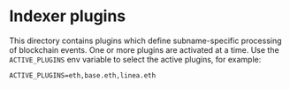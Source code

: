 # Indexer plugins

This directory contains plugins which define subname-specific processing of blockchain events.
One or more plugins are activated at a time. Use the `ACTIVE_PLUGINS` env variable to select the active plugins, for example:

```
ACTIVE_PLUGINS=eth,base.eth,linea.eth
```
